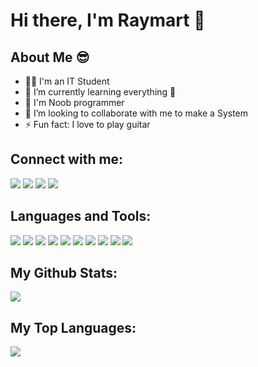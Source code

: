 # **Hi there, I'm Raymart** 👋


## **About Me** 😎
- 👨‍🎓 I'm an IT Student
- 🌱 I’m currently learning everything 🤣
- 🔰 I'm Noob programmer
- 👯 I’m looking to collaborate with me to make a System
- ⚡ Fun fact: I love to play guitar 

## **Connect with me**:
[![](https://img.shields.io/badge/Facebook-1877F2?style=for-the-badge&logo=facebook&logoColor=white)](https://www.facebook.com/Q77Ga)
[![](https://img.shields.io/badge/Instagram-E4405F?style=for-the-badge&logo=instagram&logoColor=white)](https://www.instagram.com/rymrtpgg)
[![](https://img.shields.io/badge/Twitter-1DA1F2?style=for-the-badge&logo=twitter&logoColor=white)](https://www.twitter.com/rymrtpgg)
[![](https://img.shields.io/badge/GitLab-330F63?style=for-the-badge&logo=gitlab&logoColor=white)](https://www.gitlab.com/rymrtpgg)

## **Languages and Tools**:
![](https://img.shields.io/badge/HTML5-E34F26?style=for-the-badge&logo=html5&logoColor=white)
![](https://img.shields.io/badge/CSS3-1572B6?style=for-the-badge&logo=css3&logoColor=white)
![](	https://img.shields.io/badge/JavaScript-F7DF1E?style=for-the-badge&logo=javascript&logoColor=black)
![](		https://img.shields.io/badge/C%2B%2B-00599C?style=for-the-badge&logo=c%2B%2B&logoColor=white)
![](		https://img.shields.io/badge/PHP-777BB4?style=for-the-badge&logo=php&logoColor=white)
![](https://img.shields.io/badge/Bootstrap-563D7C?style=for-the-badge&logo=bootstrap&logoColor=white)
![](	https://img.shields.io/badge/Windows-0078D6?style=for-the-badge&logo=windows&logoColor=white)
![](	https://img.shields.io/badge/Ubuntu-E95420?style=for-the-badge&logo=ubuntu&logoColor=white)
![](	https://img.shields.io/badge/Linux_Mint-87CF3E?style=for-the-badge&logo=linux-mint&logoColor=white)
![](	https://img.shields.io/badge/Tails%20-56347C?&style=for-the-badge&logo=tails&logoColor=white)



## **My Github Stats**:

<img src="	https://github-readme-stats.vercel.app/api?username=rymrtpgg&theme=blue-green">

## **My Top Languages**:
<img src="https://github-readme-stats.vercel.app/api/top-langs/?username=rymrtpgg&theme=blue-green">

